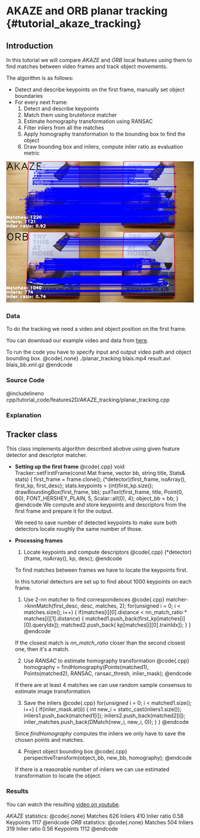 AKAZE and ORB planar tracking {#tutorial_akaze_tracking}
=============================

Introduction
------------

In this tutorial we will compare *AKAZE* and *ORB* local features using them to find matches between
video frames and track object movements.

The algorithm is as follows:

-   Detect and describe keypoints on the first frame, manually set object boundaries
-   For every next frame:
    1.  Detect and describe keypoints
    2.  Match them using bruteforce matcher
    3.  Estimate homography transformation using RANSAC
    4.  Filter inliers from all the matches
    5.  Apply homography transformation to the bounding box to find the object
    6.  Draw bounding box and inliers, compute inlier ratio as evaluation metric

![image](images/frame.png)

### Data

To do the tracking we need a video and object position on the first frame.

You can download our example video and data from
[here](https://docs.google.com/file/d/0B72G7D4snftJandBb0taLVJHMFk).

To run the code you have to specify input and output video path and object bounding box.
@code{.none}
./planar_tracking blais.mp4 result.avi blais_bb.xml.gz
@endcode
### Source Code

@includelineno cpp/tutorial_code/features2D/AKAZE_tracking/planar_tracking.cpp

### Explanation

Tracker class
-------------

This class implements algorithm described abobve using given feature detector and descriptor
matcher.

-   **Setting up the first frame**
    @code{.cpp}
    void Tracker::setFirstFrame(const Mat frame, vector<Point2f> bb, string title, Stats& stats)
    {
        first_frame = frame.clone();
        (*detector)(first_frame, noArray(), first_kp, first_desc);
        stats.keypoints = (int)first_kp.size();
        drawBoundingBox(first_frame, bb);
        putText(first_frame, title, Point(0, 60), FONT_HERSHEY_PLAIN, 5, Scalar::all(0), 4);
        object_bb = bb;
    }
    @endcode
    We compute and store keypoints and descriptors from the first frame and prepare it for the
    output.

    We need to save number of detected keypoints to make sure both detectors locate roughly the same
    number of those.

-   **Processing frames**

    1.  Locate keypoints and compute descriptors
    @code{.cpp}
    (*detector)(frame, noArray(), kp, desc);
    @endcode
    
    To find matches between frames we have to locate the keypoints first.
    
    In this tutorial detectors are set up to find about 1000 keypoints on each frame.

    1.  Use 2-nn matcher to find correspondences
    @code{.cpp}
    matcher->knnMatch(first_desc, desc, matches, 2);
    for(unsigned i = 0; i < matches.size(); i++) {
        if(matches[i][0].distance < nn_match_ratio * matches[i][1].distance) {
            matched1.push_back(first_kp[matches[i][0].queryIdx]);
            matched2.push_back(      kp[matches[i][0].trainIdx]);
        }
    }
    @endcode
    
    If the closest match is *nn_match_ratio* closer than the second closest one, then it's a
    match.

    2.  Use *RANSAC* to estimate homography transformation
    @code{.cpp}
    homography = findHomography(Points(matched1), Points(matched2),
                                RANSAC, ransac_thresh, inlier_mask);
    @endcode
    
    If there are at least 4 matches we can use random sample consensus to estimate image
    transformation.

    3.  Save the inliers
    @code{.cpp}
    for(unsigned i = 0; i < matched1.size(); i++) {
        if(inlier_mask.at<uchar>(i)) {
            int new_i = static_cast<int>(inliers1.size());
            inliers1.push_back(matched1[i]);
            inliers2.push_back(matched2[i]);
            inlier_matches.push_back(DMatch(new_i, new_i, 0));
        }
    }
    @endcode
    
    Since *findHomography* computes the inliers we only have to save the chosen points and
    matches.

    4.  Project object bounding box
    @code{.cpp}
    perspectiveTransform(object_bb, new_bb, homography);
    @endcode
    
    If there is a reasonable number of inliers we can use estimated transformation to locate the
    object.

### Results

You can watch the resulting [video on youtube](http://www.youtube.com/watch?v=LWY-w8AGGhE).

*AKAZE* statistics:
@code{.none}
Matches      626
Inliers      410
Inlier ratio 0.58
Keypoints    1117
@endcode
*ORB* statistics:
@code{.none}
Matches      504
Inliers      319
Inlier ratio 0.56
Keypoints    1112
@endcode
